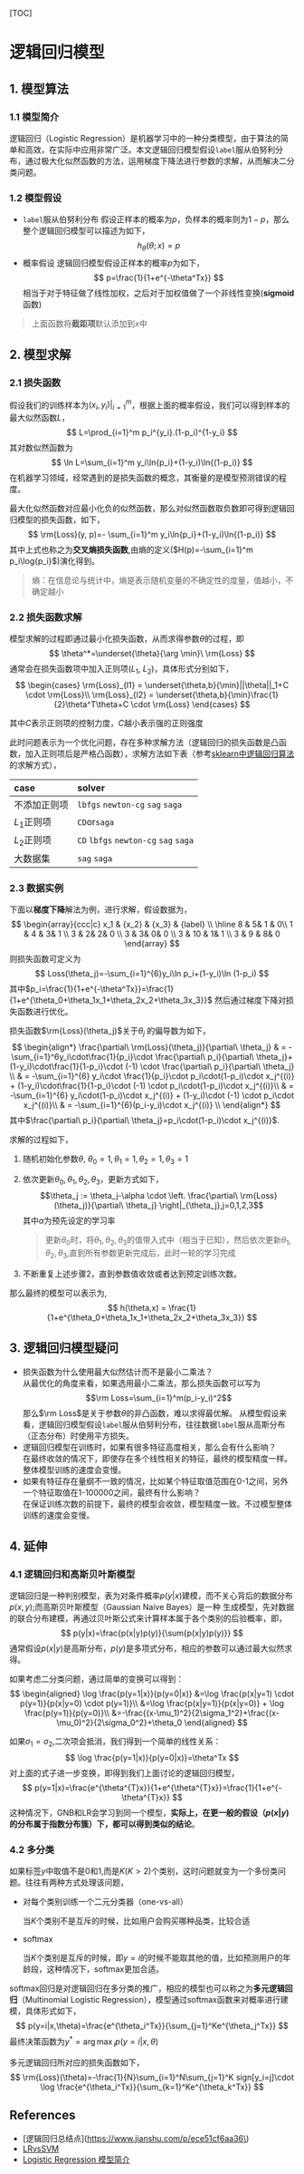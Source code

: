 [TOC]

# 逻辑回归模型

## 1. 模型算法

### 1.1 模型简介
逻辑回归（Logistic Regression）是机器学习中的一种分类模型，由于算法的简单和高效，在实际中应用非常广泛。本文逻辑回归模型假设`label`服从伯努利分布，通过极大化似然函数的方法，运用梯度下降法进行参数的求解，从而解决二分类问题。

### 1.2 模型假设

- `label`服从伯努利分布
假设正样本的概率为$p$，负样本的概率则为$1-p$，那么整个逻辑回归模型可以描述为如下，
$$
h_\theta(\theta;x)=p
$$
- 概率假设
逻辑回归模型假设正样本的概率$p$为如下，
$$
p=\frac{1}{1+e^{-\theta^Tx}}
$$
相当于对于特征做了线性加权，之后对于加权值做了一个非线性变换(**sigmoid**函数)

> 上面函数将**截距项**默认添加到$x$中

## 2.  模型求解
### 2.1 损失函数
假设我们的训练样本为$(x_i, y_i)|_{i=1}^{m}$，根据上面的概率假设，我们可以得到样本的最大似然函数$L$，
$$
L=\prod_{i=1}^m p_i^{y_i}.(1-p_i)^{1-y_i}
$$
其对数似然函数为
$$
\ln L=\sum_{i=1}^m y_i\ln{p_i}+(1-y_i)\ln{(1-p_i)}
$$
在机器学习领域，经常遇到的是损失函数的概念，其衡量的是模型预测错误的程度。

最大化似然函数对应最小化负的似然函数，那么对似然函数取负数即可得到逻辑回归模型的损失函数，如下，
$$
\rm{Loss}(y, p)=- \sum_{i=1}^m y_i\ln{p_i}+(1-y_i)\ln{(1-p_i)}
$$
其中上式也称之为**交叉熵损失函数**,由熵的定义($H(p)=-\sum_{i=1}^m p_i\log{p_i}$)演化得到。

> 熵：在信息论与统计中，熵是表示随机变量的不确定性的度量，值越小，不确定越小


### 2.2 损失函数求解
模型求解的过程即通过最小化损失函数，从而求得参数$\theta$的过程，即
$$
\theta^*=\underset{\theta}{\arg \min}\ \rm{Loss}
$$
通常会在损失函数项中加入正则项($L_1$, $L_2$)，具体形式分别如下，
$$
\begin{cases}
\rm{Loss}_{l1} = \underset{\theta,b}{\min}||\theta||_1+C \cdot \rm{Loss}\\
\rm{Loss}_{l2} = \underset{\theta,b}{\min}\frac{1}{2}\theta^T\theta+C \cdot \rm{Loss}
\end{cases}
$$

其中$C$表示正则项的控制力度，$C$越小表示强的正则强度

此时问题表示为一个优化问题，存在多种求解方法（逻辑回归的损失函数是凸函数，加入正则项后是严格凸函数），求解方法如下表（参考[sklearn中逻辑回归算法](https://scikit-learn.org/stable/modules/generated/sklearn.linear_model.LogisticRegression.html)的求解方式），

| case         | solver                                |
| :----------- | :------------------------------------ |
| 不添加正则项 | `lbfgs` `newton-cg` `sag` `saga`      |
| $L_1$正则项  | `CD`or`saga`                          |
| $L_2$正则项  | `CD` `lbfgs` `newton-cg` `sag` `saga` |
| 大数据集     | `sag` `saga`                          |


### 2.3 数据实例  

下面以**梯度下降**解法为例，进行求解，假设数据为，
$$
\begin{array}{ccc|c}
x_1 & {x_2} & {x_3} & {label} \\
\hline
8 & 5& 1 & 0\\
1 & 4 & 3& 1 \\
3 & 2& 2& 0 \\
3 & 3& 0& 0 \\
3 & 10 & 1& 1 \\
3 & 9 & 8& 0 
\end{array}
$$
则损失函数可定义为
$$
Loss(\theta_j)=-\sum_{i=1}^{6}y_i\ln p_i+(1-y_i)\ln (1-p_i)
$$
其中$p_i=\frac{1}{1+e^{-\theta^Tx}}=\frac{1}{1+e^{\theta_0+\theta_1x_1+\theta_2x_2+\theta_3x_3}}$
然后通过梯度下降对损失函数进行优化。

损失函数$\rm{Loss}(\theta_j)$关于$\theta_j$ 的偏导数为如下，
$$
\begin{align*}
\frac{\partial\ \rm{Loss}(\theta_j)}{\partial\ \theta_j} & = -\sum_{i=1}^6y_i\cdot\frac{1}{p_i}\cdot \frac{\partial\ p_i}{\partial\ \theta_j}+(1-y_i)\cdot\frac{1}{1-p_i}\cdot (-1) \cdot \frac{\partial\ p_i}{\partial\ \theta_j} \\
 & = -\sum_{i=1}^{6} y_i\cdot \frac{1}{p_i}\cdot p_i\cdot(1-p_i)\cdot x_j^{(i)} + (1-y_i)\cdot\frac{1}{1-p_i}\cdot (-1) \cdot p_i\cdot(1-p_i)\cdot x_j^{(i)}\\ 
 & =   -\sum_{i=1}^{6} y_i\cdot(1-p_i)\cdot x_j^{(i)} + (1-y_i)\cdot (-1) \cdot p_i\cdot x_j^{(i)}\\
 & = -\sum_{i=1}^{6}(p_i-y_i)\cdot x_j^{(i)} \\ 
\end{align*}
$$
其中$\frac{\partial\ p_i}{\partial\ \theta_j}=p_i\cdot(1-p_i)\cdot x_j^{(i)}$.

求解的过程如下，
1. 随机初始化参数${\theta}$, $\theta_0=1,\theta_1=1,\theta_2=1, \theta_3=1$

2. 依次更新$\theta_0,\theta_1,\theta_2,\theta_3$，更新方式如下，
$$\theta_j := \theta_j-\alpha \cdot \left. \frac{\partial\ \rm{Loss}(\theta_j)}{\partial\ \theta_j} \right|_{\theta_j},j=0,1,2,3$$
其中$\alpha$为预先设定的学习率

   > 更新$\theta_0$时，将$\theta_1, \theta_2, \theta_3$的值带入式中（相当于已知），然后依次更新$\theta_1, \theta_2, \theta_3$,直到所有参数更新完成后，此时一轮的学习完成


3. 不断重复上述步骤2，直到参数值收敛或者达到预定训练次数。  

那么最终的模型可以表示为,
$$
h(\theta,x) = \frac{1}{1+e^{\theta_0+\theta_1x_1+\theta_2x_2+\theta_3x_3}}
$$


## 3. 逻辑回归模型疑问

- 损失函数为什么使用最大似然估计而不是最小二乘法？    
从最优化的角度来看，如果选用最小二乘法，那么损失函数可以写为
$$\rm Loss=\sum_{i=1}^m(p_i-y_i)^2$$
那么$\rm Loss$是关于参数$\theta$的非凸函数，难以求得最优解。
从模型假设来看，逻辑回归模型假设`label`服从伯努利分布，往往数据`label`服从高斯分布（正态分布）时使用平方损失。
- 逻辑回归模型在训练时，如果有很多特征高度相关，那么会有什么影响？    
在最终收敛的情况下，即使存在多个线性相关的特征，最终的模型精度一样。整体模型训练的速度会变慢。
- 如果有特征存在量纲不一致的情况，比如某个特征取值范围在0-1之间，另外一个特征取值在1-100000之间，最终有什么影响？  
在保证训练次数的前提下，最终的模型会收敛，模型精度一致。不过模型整体训练的速度会变慢。

## 4. 延伸

### 4.1 逻辑回归和高斯贝叶斯模型

逻辑回归是一种判别模型，表为对条件概率$p(y|x)$建模，而不关心背后的数据分布$p(x, y)$;而高斯贝叶斯模型（Gaussian Naive Bayes）是一种 生成模型，先对数据的联合分布建模，再通过贝叶斯公式来计算样本属于各个类别的后验概率，即，
$$
p(y|x)=\frac{p(x|y)p(y)}{\sum{p(x|y)p(y)}}
$$
通常假设$p(x|y)$是高斯分布，$p(y)$是多项式分布，相应的参数可以通过最大似然求得。

如果考虑二分类问题，通过简单的变换可以得到：
$$
\begin{aligned}
\log \frac{p(y=1|x)}{p(y=0|x)}
&=\log \frac{p(x|y=1) \cdot p(y=1)}{p(x|y=0) \cdot p(y=1)}\\
&=\log \frac{p(x|y=1)}{p(x|y=0)} + \log \frac{p(y=1)}{p(y=0)}\\
&=-\frac{(x-\mu_1)^2}{2\sigma_1^2}+\frac{(x-\mu_0)^2}{2\sigma_0^2}+\theta_0
\end{aligned}
$$

如果$\sigma_1=\sigma_2$,二次项会抵消，我们得到一个简单的线性关系：
$$
\log \frac{p(y=1|x)}{p(y=0|x)}=\theta^Tx
$$
对上面的式子进一步变换，即得到我们上面讨论的逻辑回归模型，
$$
p(y=1|x)=\frac{e^{\theta^{T}x}}{1+e^{\theta^{T}x}}=\frac{1}{1+e^{-\theta^{T}x}}
$$
这种情况下，GNB和LR会学习到同一个模型，**实际上，在更一般的假设（$p(x|y)$的分布属于指数分布簇）下，都可以得到类似的结论**。

### 4.2 多分类

如果标签$y$中取值不是0和1,而是$K(K>2)$个类别，这时问题就变为一个多份类问题。往往有两种方式处理该问题，

- 对每个类别训练一个二元分类器（one-vs-all）

  当$K$个类别不是互斥的时候，比如用户会购买哪种品类，比较合适

- softmax

  当$K$个类别是互斥的时候，即$y=i$的时候不能取其他的值，比如预测用户的年龄段，这种情况下，softmax更加合适。

softmax回归是对逻辑回归在多分类的推广，相应的模型也可以称之为**多元逻辑回归**（Multinomial Logistic Regression），模型通过softmax函数来对概率进行建模，具体形式如下，
$$
p(y=i|x,\theta)=\frac{e^{\theta_i^Tx}}{\sum_{j=1}^Ke^{\theta_j^Tx}}
$$
最终决策函数为$y^*={\arg \max}_i p(y=i|x,\theta)$

多元逻辑回归所对应的损失函数如下，
$$
\rm{Loss}(\theta)=-\frac{1}{N}\sum_{i=1}^N\sum_{j=1}^K sign[y_i=j]\cdot \log \frac{e^{\theta_i^Tx}}{\sum_{k=1}^Ke^{\theta_k^Tx}}
$$

## References

- [逻辑回归总结点](https://www.jianshu.com/p/ece51cf6aa36\)
- [LRvsSVM](https://www.jianshu.com/p/ace5051d0023?utm_campaign=maleskine&utm_content=note&utm_medium=seo_notes&utm_source=recommendation)
- [Logistic Regression 模型简介](https://tech.meituan.com/2015/05/08/intro-to-logistic-regression.html)